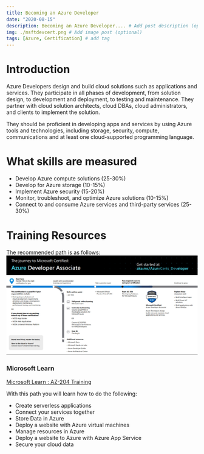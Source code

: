 ```yaml
---
title: Becoming an Azure Developer
date: "2020-08-15"
description: Becoming an Azure Developer.... # Add post description (optional)
img: ./msftdevcert.png # Add image post (optional)
tags: [Azure, Certification] # add tag
---
```


# Introduction

Azure Developers design and build cloud solutions such as applications and services. They participate in all phases of development, from solution design, to development and deployment, to testing and maintenance. They partner with cloud solution architects, cloud DBAs, cloud administrators, and clients to implement the solution.

They should be proficient in developing apps and services by using Azure tools and technologies, including storage, security, compute, communications and at least one cloud-supported programming language.

# What skills are measured

- Develop Azure compute solutions (25-30%)
- Develop for Azure storage (10-15%)
- Implement Azure security (15-20%)
- Monitor, troubleshoot, and optimize Azure solutions (10-15%)
- Connect to and consume Azure services and third-party services (25-30%)

# Training Resources

The recommended path is as follows:
![azuredeveloperpath.jpg](azuredeveloperpath.jpg)

### Microsoft Learn

[Microsoft Learn : AZ-204 Training](https://docs.microsoft.com/en-us/learn/certifications/azure-developer?tab=tab-learning-paths#two-ways-to-prepare)

With this path you will learn how to do the following: 

- Create serverless applications
- Connect your services together
- Store Data in Azure
- Deploy a website with Azure virtual machines
- Manage resources in Azure
- Deploy a website to Azure with Azure App Service
- Secure your cloud data
